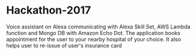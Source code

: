 # Hackathon-2017
Voice assistant on Alexa communicating with Alexa Skill Set, AWS Lambda function and Mongo DB with Amazon Echo Dot. The application books appointment for the user to your nearby hospital of your choice. It also helps user to re-issue of user's insurance card
